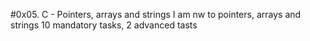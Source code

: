 #0x05. C - Pointers, arrays and strings
I am nw to pointers, arrays and strings
10 mandatory tasks, 2 advanced tasts
